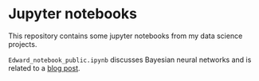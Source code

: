 # Jupyter notebooks

This repository contains some jupyter notebooks from my data science projects.

`Edward_notebook_public.ipynb` discusses Bayesian neural networks and is related to a [blog post](https://qvik.com/news/data-science-bayesian-neural-networks-edward/).
